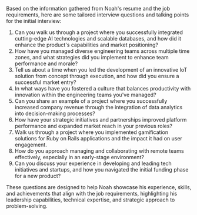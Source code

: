 Based on the information gathered from Noah's resume and the job requirements, here are some tailored interview questions and talking points for the initial interview:

1. Can you walk us through a project where you successfully integrated cutting-edge AI technologies and scalable databases, and how did it enhance the product's capabilities and market positioning?
2. How have you managed diverse engineering teams across multiple time zones, and what strategies did you implement to enhance team performance and morale?
3. Tell us about a time when you led the development of an innovative IoT solution from concept through execution, and how did you ensure a successful market entry?
4. In what ways have you fostered a culture that balances productivity with innovation within the engineering teams you've managed?
5. Can you share an example of a project where you successfully increased company revenue through the integration of data analytics into decision-making processes?
6. How have your strategic initiatives and partnerships improved platform performance and expanded market reach in your previous roles?
7. Walk us through a project where you implemented gamification solutions for Ruby on Rails applications and the impact it had on user engagement.
8. How do you approach managing and collaborating with remote teams effectively, especially in an early-stage environment?
9. Can you discuss your experience in developing and leading tech initiatives and startups, and how you navigated the initial funding phase for a new product?

These questions are designed to help Noah showcase his experience, skills, and achievements that align with the job requirements, highlighting his leadership capabilities, technical expertise, and strategic approach to problem-solving.